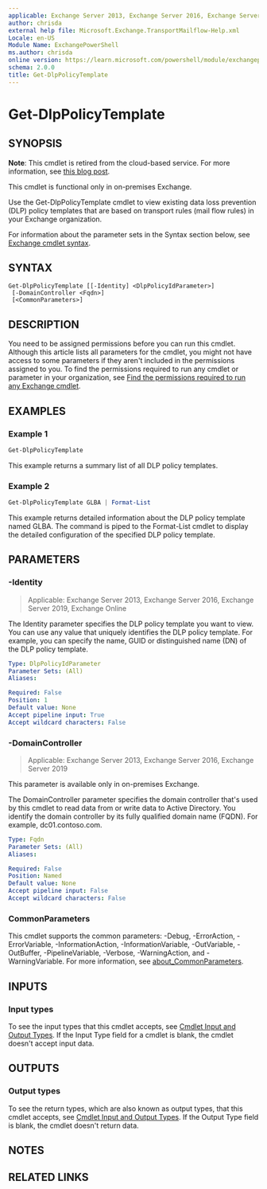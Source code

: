 ```yaml
---
applicable: Exchange Server 2013, Exchange Server 2016, Exchange Server 2019, Exchange Online
author: chrisda
external help file: Microsoft.Exchange.TransportMailflow-Help.xml
Locale: en-US
Module Name: ExchangePowerShell
ms.author: chrisda
online version: https://learn.microsoft.com/powershell/module/exchangepowershell/get-dlppolicytemplate
schema: 2.0.0
title: Get-DlpPolicyTemplate
---
```


# Get-DlpPolicyTemplate

## SYNOPSIS
**Note**: This cmdlet is retired from the cloud-based service. For more information, see [this blog post](https://techcommunity.microsoft.com/t5/exchange-team-blog/exchange-online-etrs-to-stop-supporting-dlp-policies/ba-p/3886713).

This cmdlet is functional only in on-premises Exchange.

Use the Get-DlpPolicyTemplate cmdlet to view existing data loss prevention (DLP) policy templates that are based on transport rules (mail flow rules) in your Exchange organization.

For information about the parameter sets in the Syntax section below, see [Exchange cmdlet syntax](https://learn.microsoft.com/powershell/exchange/exchange-cmdlet-syntax).

## SYNTAX

```
Get-DlpPolicyTemplate [[-Identity] <DlpPolicyIdParameter>]
 [-DomainController <Fqdn>]
 [<CommonParameters>]
```

## DESCRIPTION
You need to be assigned permissions before you can run this cmdlet. Although this article lists all parameters for the cmdlet, you might not have access to some parameters if they aren't included in the permissions assigned to you. To find the permissions required to run any cmdlet or parameter in your organization, see [Find the permissions required to run any Exchange cmdlet](https://learn.microsoft.com/powershell/exchange/find-exchange-cmdlet-permissions).

## EXAMPLES

### Example 1
```powershell
Get-DlpPolicyTemplate
```

This example returns a summary list of all DLP policy templates.

### Example 2
```powershell
Get-DlpPolicyTemplate GLBA | Format-List
```

This example returns detailed information about the DLP policy template named GLBA. The command is piped to the Format-List cmdlet to display the detailed configuration of the specified DLP policy template.

## PARAMETERS

### -Identity

> Applicable: Exchange Server 2013, Exchange Server 2016, Exchange Server 2019, Exchange Online

The Identity parameter specifies the DLP policy template you want to view. You can use any value that uniquely identifies the DLP policy template. For example, you can specify the name, GUID or distinguished name (DN) of the DLP policy template.

```yaml
Type: DlpPolicyIdParameter
Parameter Sets: (All)
Aliases:

Required: False
Position: 1
Default value: None
Accept pipeline input: True
Accept wildcard characters: False
```

### -DomainController

> Applicable: Exchange Server 2013, Exchange Server 2016, Exchange Server 2019

This parameter is available only in on-premises Exchange.

The DomainController parameter specifies the domain controller that's used by this cmdlet to read data from or write data to Active Directory. You identify the domain controller by its fully qualified domain name (FQDN). For example, dc01.contoso.com.

```yaml
Type: Fqdn
Parameter Sets: (All)
Aliases:

Required: False
Position: Named
Default value: None
Accept pipeline input: False
Accept wildcard characters: False
```

### CommonParameters
This cmdlet supports the common parameters: -Debug, -ErrorAction, -ErrorVariable, -InformationAction, -InformationVariable, -OutVariable, -OutBuffer, -PipelineVariable, -Verbose, -WarningAction, and -WarningVariable. For more information, see [about_CommonParameters](https://go.microsoft.com/fwlink/p/?LinkID=113216).

## INPUTS

### Input types
To see the input types that this cmdlet accepts, see [Cmdlet Input and Output Types](https://go.microsoft.com/fwlink/p/?linkId=616387). If the Input Type field for a cmdlet is blank, the cmdlet doesn't accept input data.

## OUTPUTS

### Output types
To see the return types, which are also known as output types, that this cmdlet accepts, see [Cmdlet Input and Output Types](https://go.microsoft.com/fwlink/p/?linkId=616387). If the Output Type field is blank, the cmdlet doesn't return data.

## NOTES

## RELATED LINKS
